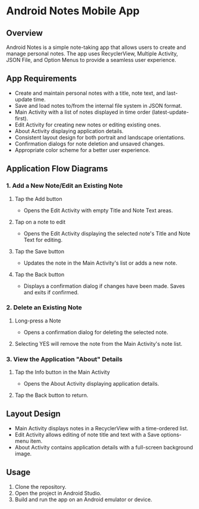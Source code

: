 # Android Notes Mobile App

## Overview

Android Notes is a simple note-taking app that allows users to create and manage personal notes. The app uses RecyclerView, Multiple Activity, JSON File, and Option Menus to provide a seamless user experience.

## App Requirements

- Create and maintain personal notes with a title, note text, and last-update time.
- Save and load notes to/from the internal file system in JSON format.
- Main Activity with a list of notes displayed in time order (latest-update-first).
- Edit Activity for creating new notes or editing existing ones.
- About Activity displaying application details.
- Consistent layout design for both portrait and landscape orientations.
- Confirmation dialogs for note deletion and unsaved changes.
- Appropriate color scheme for a better user experience.

## Application Flow Diagrams

### 1. Add a New Note/Edit an Existing Note

1) Tap the Add button
    - Opens the Edit Activity with empty Title and Note Text areas.

2) Tap on a note to edit
    - Opens the Edit Activity displaying the selected note's Title and Note Text for editing.

3) Tap the Save button
    - Updates the note in the Main Activity's list or adds a new note.
    
4) Tap the Back button
    - Displays a confirmation dialog if changes have been made. Saves and exits if confirmed.

### 2. Delete an Existing Note

1) Long-press a Note
    - Opens a confirmation dialog for deleting the selected note.

2) Selecting YES will remove the note from the Main Activity's note list.

### 3. View the Application "About" Details

1) Tap the Info button in the Main Activity
    - Opens the About Activity displaying application details.

2) Tap the Back button to return.

## Layout Design

- Main Activity displays notes in a RecyclerView with a time-ordered list.
- Edit Activity allows editing of note title and text with a Save options-menu item.
- About Activity contains application details with a full-screen background image.

## Usage

1. Clone the repository.
2. Open the project in Android Studio.
3. Build and run the app on an Android emulator or device.
